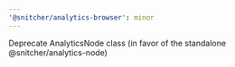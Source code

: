 ```yaml
---
'@snitcher/analytics-browser': minor
---
```


Deprecate AnalyticsNode class (in favor of the standalone @snitcher/analytics-node)
